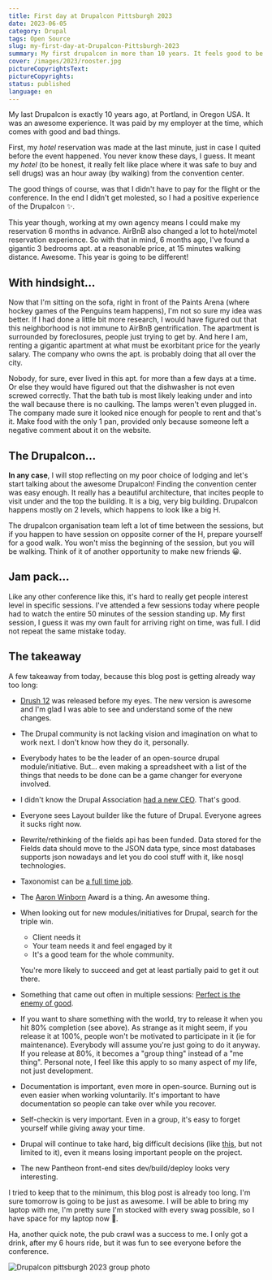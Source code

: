```yaml
---
title: First day at Drupalcon Pittsburgh 2023
date: 2023-06-05
category: Drupal
tags: Open Source
slug: my-first-day-at-Drupalcon-Pittsburgh-2023
summary: My first drupalcon in more than 10 years. It feels good to be back after this hiatus.
cover: /images/2023/rooster.jpg
pictureCopyrightsText:
pictureCopyrights: 
status: published
language: en
---
```


My last Drupalcon is exactly 10 years ago, at Portland, in Oregon USA. It was an awesome experience. It was paid by my employer at the time, which comes with good and bad things.

First, my _hotel_ reservation was made at the last minute, just in case I quited before the event happened. You never know these days, I guess. It meant my
_hotel_ (to be honest, it really felt like place where it was safe to buy and sell drugs) was an hour away (by walking) from the convention center.

The good things of course, was that I didn't have to pay for the flight or the conference. In the end I didn't get molested, so I had a positive experience of the Drupalcon ✨.

This year though, working at my own agency means I could make my reservation 6 months in advance. AirBnB also changed a lot to hotel/motel reservation experience.
So with that in mind, 6 months ago, I've found a gigantic 3 bedrooms apt. at a reasonable price, at 15 minutes walking distance. Awesome. This year is going to be different!

With hindsight...
----

Now that I'm sitting on the sofa, right in front of the Paints Arena (where hockey games of the Penguins team happens), I'm not so sure my idea was better. If I had done a little 
bit more research, I would have figured out that this neighborhood is not immune to AirBnB gentrification. The apartment is surrounded by foreclosures, people just trying to get by.
And here I am, renting a gigantic apartment at what must be exorbitant price for the yearly salary. The company who owns the apt. is probably doing that all over the city.

Nobody, for sure, ever lived in this apt. for more than a few days at a time. Or else they would have figured out that the dishwasher is not even screwed correctly. That the bath tub is
most likely leaking under and into the wall because there is no caulking. The lamps weren't even plugged in. The company made sure it looked nice enough for people to rent and that's it.
Make food with the only 1 pan, provided only because someone left a negative comment about it on the website.

The Drupalcon...
----

**In any case**, I will stop reflecting on my poor choice of lodging and let's start talking about the awesome Drupalcon!
Finding the convention center was easy enough. It really has a beautiful architecture, that incites people to visit under and the top the building.
It is a big, very big building. Drupalcon happens mostly on 2 levels, which happens to look like a big H.

The drupalcon organisation team left a lot of time between the sessions, but if you happen to have session on opposite corner
of the H, prepare yourself for a good walk. You won't miss the beginning of the session, but you will be walking. Think of it of another opportunity to make new friends 😀.

Jam pack...
----

Like any other conference like this, it's hard to really get people interest level in specific sessions. I've attended a few sessions today where people had to watch the entire 50 minutes of the session standing up.
My first session, I guess it was my own fault for arriving right on time, was full. I did not repeat the same mistake today.

The takeaway
-----

A few takeaway from today, because this blog post is getting already way too long:
- [Drush 12](https://www.drush.org/12.x/) was released before my eyes. The new version is awesome and I'm glad I was able to see and understand some of the new changes.
- The Drupal community is not lacking vision and imagination on what to work next. I don't know how they do it, personally. 
- Everybody hates to be the leader of an open-source drupal module/initiative. But... even making a spreadsheet with a list of the things that needs to be done can be a game changer for everyone involved.
- I didn't know the Drupal Association [had a new CEO](https://www.drupal.org/association/blog/drupal-association-hires-tim-doyle-as-ceo). That's good.
- Everyone sees Layout builder like the future of Drupal. Everyone agrees it sucks right now.
- Rewrite/rethinking of the fields api has been funded. Data stored for the Fields data should move to the JSON data type, since most databases supports json nowadays and let you do cool stuff with it, like nosql technologies.
- Taxonomist can be [a full time job](https://sessionize.com/michele-ann-jenkins).
- The [Aaron Winborn](https://www.drupal.org/community/cwg/aaron-winborn-award) Award is a thing. An awesome thing.
- When looking out for new modules/initiatives for Drupal, search for the triple win.
  - Client needs it
  - Your team needs it and feel engaged by it
  - It's a good team for the whole community.
  
  You're more likely to succeed and get at least partially paid to get it out there.
- Something that came out often in multiple sessions: [Perfect is the enemy of good](https://en.wikipedia.org/wiki/Perfect_is_the_enemy_of_good#Further_reading).
- If you want to share something with the world, try to release it when you hit 80% completion (see above).
  As strange as it might seem, if you release it at 100%, people won't be motivated to participate in it (ie for maintenance). Everybody will assume you're just going to do it anyway.
  If you release at 80%, it becomes a "group thing" instead of a "me thing". Personal note, I feel like this apply to so many aspect of my life, not just development.
- Documentation is important, even more in open-source. Burning out is even easier when working voluntarily. It's important to have documentation so people can take over while you recover.
- Self-checkin is very important. Even in a group, it's easy to forget yourself while giving away your time.
- Drupal will continue to take hard, big difficult decisions (like [this](https://www.drupal.org/association/supporters/blog/why-we-use-symfony), but not limited to it), even it means losing important people on the project.
- The new Pantheon front-end sites dev/build/deploy looks very interesting.

I tried to keep that to the minimum, this blog post is already too long. I'm sure tomorrow is going to be just as awesome. I will be able to bring my laptop with me, I'm pretty sure I'm stocked with every
swag possible, so I have space for my laptop now 🎉.

Ha, another quick note, the pub crawl was a success to me. I only got a drink, after my 6 hours ride, but it was fun to see everyone before the conference.

![Drupalcon pittsburgh 2023 group photo](/images/2023/group-photo.jpg)
